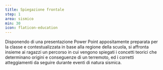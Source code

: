 ```yaml
---
title: Spiegazione frontale
step: 1
area: sismico
min: 30
icon: flaticon-education
---
```


Disponendo di una presentazione Power Point appositamente preparata per la classe e contestualizzata in base alla regione della scuola, si affronta insieme ai ragazzi un percorso in cui vengono spiegati i concetti teorici che determinano origini e conseguenze di un terremoto, ed i corretti atteggiamenti da seguire durante eventi di natura sismica.

